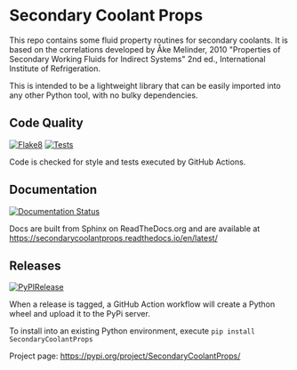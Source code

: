 # Secondary Coolant Props

This repo contains some fluid property routines for secondary coolants. It is based on the correlations developed by Åke Melinder, 2010 "Properties of Secondary Working Fluids for Indirect Systems" 2nd ed., International Institute of Refrigeration.

This is intended to be a lightweight library that can be easily imported into any other Python tool, with no bulky dependencies.

## Code Quality

[![Flake8](https://github.com/mitchute/SecondaryCoolantProps/actions/workflows/flake8.yml/badge.svg)](https://github.com/mitchute/SecondaryCoolantProps/actions/workflows/flake8.yml)
[![Tests](https://github.com/mitchute/SecondaryCoolantProps/actions/workflows/tests.yml/badge.svg)](https://github.com/mitchute/SecondaryCoolantProps/actions/workflows/tests.yml)

Code is checked for style and tests executed by GitHub Actions.

## Documentation

[![Documentation Status](https://readthedocs.org/projects/secondarycoolantprops/badge/?version=latest)](https://secondarycoolantprops.readthedocs.io/en/latest/?badge=latest)

Docs are built from Sphinx on ReadTheDocs.org and are available at https://secondarycoolantprops.readthedocs.io/en/latest/

## Releases

[![PyPIRelease](https://github.com/mitchute/SecondaryCoolantProps/actions/workflows/release.yml/badge.svg)](https://github.com/mitchute/SecondaryCoolantProps/actions/workflows/release.yml)

When a release is tagged, a GitHub Action workflow will create a Python wheel and upload it to the PyPi server.

To install into an existing Python environment, execute `pip install SecondaryCoolantProps`

Project page: https://pypi.org/project/SecondaryCoolantProps/
